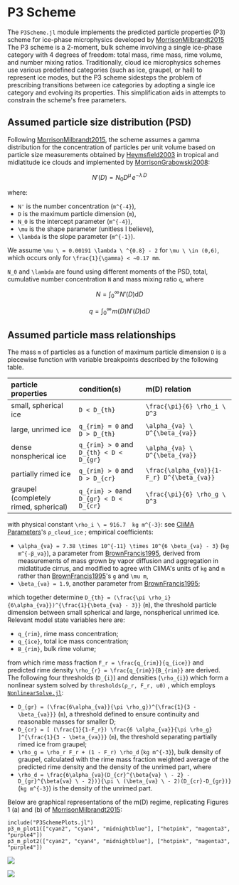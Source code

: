 # P3 Scheme

The `P3Scheme.jl` module implements the predicted particle properties
 (P3) scheme for ice-phase microphysics developed by [MorrisonMilbrandt2015](@cite)
The P3 scheme is a 2-moment, bulk scheme involving a
 single ice-phase category with 4 degrees of freedom: total mass,
 rime mass, rime volume, and number mixing ratios.
Traditionally, cloud ice microphysics schemes use various predefined
 categories (such as ice, graupel, or hail) to represent ice modes, but the P3 scheme sidesteps the
 problem of prescribing transitions between ice categories by adopting
 a single ice category and evolving its properties. This simplification
 aids in attempts to constrain the scheme's free parameters.

## Assumed particle size distribution (PSD)

Following [MorrisonMilbrandt2015](@cite), the scheme assumes a
 gamma distribution for the concentration of particles per unit volume
 based on particle size measurements obtained by [Heymsfield2003](@cite)
 in tropical and midlatitude ice clouds and implemented by 
 [MorrisonGrabowski2008](@cite):

```math
N'(D) = N_{0} D^\mu \, e^{-\lambda \, D}
```

where:
 - ``N'`` is the number concentration (``m^{-4}``),
 - ``D`` is the maximum particle dimension (``m``),
 - ``N_0`` is the intercept parameter (``m^{-4}``),
 - ``\mu`` is the shape parameter (unitless I believe),
 - ``\lambda`` is the slope parameter (``m^{-1}``).

We assume ``\mu \ = 0.00191 \lambda \ ^{0.8} - 2`` for ``\mu \ \in (0,6)``, which occurs only for ``\frac{1}{\gamma} < ~0.17 mm``.

``N_0`` and ``\lambda`` are found using different moments of the PSD, total, cumulative number concentration ``N`` and mass mixing ratio ``q``, where

```math
N = \int_{0}^{\infty} \! N'(D) \mathrm{d}D
```

```math
q = \int_{0}^{\infty} \! m(D) N'(D) \mathrm{d}D
```

## Assumed particle mass relationships

The mass ``m`` of particles as a function of maximum particle dimension ``D``
 is a piecewise function with variable breakpoints described
 by the following table.

| particle properties |      condition(s)     |    m(D) relation      |
|:--------------------|:----------------------|:----------------------|
|small, spherical ice | ``D < D_{th}`` | ``\frac{\pi}{6} \rho_i \ D^3`` |
|large, unrimed ice   | ``q_{rim} = 0`` and ``D > D_{th}`` | ``\alpha_{va} \ D^{\beta_{va}}`` |
|dense nonspherical ice | ``q_{rim} > 0`` and ``D_{th} < D < D_{gr}`` | ``\alpha_{va} \ D^{\beta_{va}}`` |
|partially rimed ice | ``q_{rim} > 0`` and ``D > D_{cr}`` | ``\frac{\alpha_{va}}{1-F_r} D^{\beta_{va}}`` |
|graupel (completely rimed, spherical)| ``q_{rim} > 0``and ``D_{gr} < D < D_{cr}`` | ``\frac{\pi}{6} \rho_g \ D^3`` |

with physical constant ``\rho_i \ = 916.7  kg m^{-3}``: see [CliMA Parameters](https://github.com/CliMA/CLIMAParameters.jl)'s `ρ_cloud_ice` ;
empirical coefficients:

  - ``\alpha_{va} = 7.38 \times 10^{-11} \times 10^{6 \beta_{va} - 3}`` (``kg m^{-β_va}``), a parameter from [BrownFrancis1995](@cite), derived from measurements of mass grown by vapor diffusion and aggregation in midlatitude cirrus, and modified to agree with CliMA's units of ``kg`` and ``m`` rather than [BrownFrancis1995](@cite)'s ``g`` and ``\mu m``,
  - ``\beta_{va} = 1.9``, another parameter from [BrownFrancis1995](@cite);

which together determine ``D_{th} = (\frac{\pi \rho_i}{6\alpha_{va}})^{\frac{1}{\beta_{va} - 3}}`` (``m``), the threshold particle dimension between small spherical and large, nonspherical unrimed ice.
Relevant model state variables here are:

 - ``q_{rim}``, rime mass concentration;
 - ``q_{ice}``, total ice mass concentration;
 - ``B_{rim}``, bulk rime volume;

from which rime mass fraction ``F_r = \frac{q_{rim}}{q_{ice}}`` and predicted rime density ``\rho_{r} = \frac{q_{rim}}{B_{rim}}`` are derived.
The following four thresholds (``D_{i}``) and densities (``\rho_{i}``) which form a nonlinear system solved by `thresholds(ρ_r, F_r, u0)` , which employs [`NonlinearSolve.jl`](https://docs.sciml.ai/NonlinearSolve/stable/):

 - ``D_{gr} = (\frac{6\alpha_{va}}{\pi \rho_g})^{\frac{1}{3 - \beta_{va}}}`` (``m``), a threshold defined to ensure continuity and reasonable masses for smaller D;
 - ``D_{cr} = [ (\frac{1}{1-F_r}) \frac{6 \alpha_{va}}{\pi \rho_g} ]^{\frac{1}{3 - \beta_{va}}}`` (``m``), the threshold separating partially rimed ice from graupel;
 - ``\rho_g = \rho_r F_r + (1 - F_r) \rho_d`` (``kg m^{-3}``), bulk density of graupel, calculated with the rime mass fraction weighted average of the predicted rime density and the density of the unrimed part, where
 - ``\rho_d = \frac{6\alpha_{va}(D_{cr}^{\beta{va} \ - 2} - D_{gr}^{\beta{va} \ - 2})}{\pi \ (\beta_{va} \ - 2)(D_{cr}-D_{gr})}`` (``kg m^{-3}``) is the density of the unrimed part.

Below are graphical representations of the m(D) regime, replicating
 Figures 1 (a) and (b) of [MorrisonMilbrandt2015](@cite):

```@example
include("P3SchemePlots.jl")
p3_m_plot1(["cyan2", "cyan4", "midnightblue"], ["hotpink", "magenta3", "purple4"])
p3_m_plot2(["cyan2", "cyan4", "midnightblue"], ["hotpink", "magenta3", "purple4"])
```

![](MorrisonandMilbrandtFig1a.svg)

![](MorrisonandMilbrandtFig1b.svg)